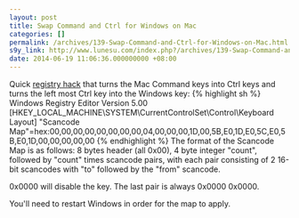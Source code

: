 ```yaml
---
layout: post
title: Swap Command and Ctrl for Windows on Mac
categories: []
permalink: /archives/139-Swap-Command-and-Ctrl-for-Windows-on-Mac.html
s9y_link: http://www.lunesu.com/index.php?/archives/139-Swap-Command-and-Ctrl-for-Windows-on-Mac.html
date: 2014-06-19 11:06:36.000000000 +08:00
---
```

Quick <a href="http://www.lunesu.com/swapctrlcmd.reg">registry hack</a> that turns the Mac Command keys into Ctrl keys and turns the left most Ctrl key into the Windows key:
{% highlight sh %}
Windows Registry Editor Version 5.00
[HKEY_LOCAL_MACHINE\SYSTEM\CurrentControlSet\Control\Keyboard Layout]
"Scancode Map"=hex:00,00,00,00,00,00,00,00,04,00,00,00,1D,00,5B,E0,1D,E0,5C,E0,5B,E0,1D,00,00,00,00,00
{% endhighlight %}
The format of the Scancode Map is as follows: 8 bytes header (all 0x00), 4 byte integer "count", followed by "count" times scancode pairs, with each pair consisting of 2 16-bit scancodes with "to" followed by the "from" scancode.

0x0000 will disable the key. The last pair is always 0x0000 0x0000.

You'll need to restart Windows in order for the map to apply.
